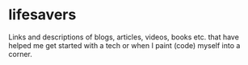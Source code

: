 # lifesavers
Links and descriptions of blogs, articles, videos, books etc. that have helped me get started with a tech or when I paint (code) myself into a corner.
